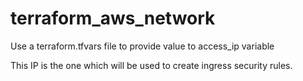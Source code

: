 # terraform_aws_network
Use a terraform.tfvars file to provide value to access_ip variable

This IP is the one which will be used to create ingress security rules.
